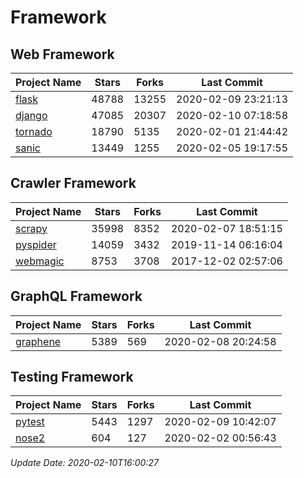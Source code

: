 # Framework

## Web Framework

| Project Name | Stars | Forks | Last Commit |
| ------------ | ----- | ----- | ----------- |
| [flask](https://github.com/pallets/flask) | 48788 | 13255 | 2020-02-09 23:21:13 |
| [django](https://github.com/django/django) | 47085 | 20307 | 2020-02-10 07:18:58 |
| [tornado](https://github.com/tornadoweb/tornado) | 18790 | 5135 | 2020-02-01 21:44:42 |
| [sanic](https://github.com/huge-success/sanic) | 13449 | 1255 | 2020-02-05 19:17:55 |

## Crawler Framework

| Project Name | Stars | Forks | Last Commit |
| ------------ | ----- | ----- | ----------- |
| [scrapy](https://github.com/scrapy/scrapy) | 35998 | 8352 | 2020-02-07 18:51:15 |
| [pyspider](https://github.com/binux/pyspider) | 14059 | 3432 | 2019-11-14 06:16:04 |
| [webmagic](https://github.com/code4craft/webmagic) | 8753 | 3708 | 2017-12-02 02:57:06 |

## GraphQL Framework

| Project Name | Stars | Forks | Last Commit |
| ------------ | ----- | ----- | ----------- |
| [graphene](https://github.com/graphql-python/graphene) | 5389 | 569 | 2020-02-08 20:24:58 |

## Testing Framework

| Project Name | Stars | Forks | Last Commit |
| ------------ | ----- | ----- | ----------- |
| [pytest](https://github.com/pytest-dev/pytest) | 5443 | 1297 | 2020-02-09 10:42:07 |
| [nose2](https://github.com/nose-devs/nose2) | 604 | 127 | 2020-02-02 00:56:43 |

*Update Date: 2020-02-10T16:00:27*